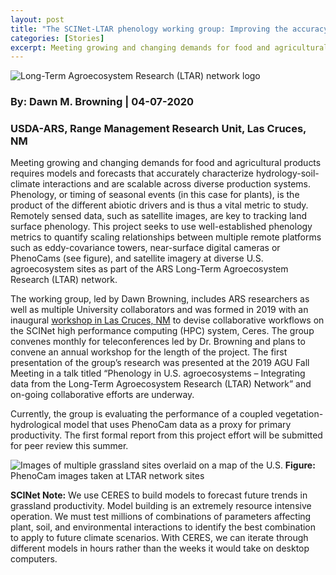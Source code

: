 ```yaml
---
layout: post
title: "The SCINet-LTAR phenology working group: Improving the accuracy of agriculturally-relevant models to meet growing and changing food demand"
categories: [Stories]
excerpt: Meeting growing and changing demands for food and agricultural products requires models and forecasts that accurately characterize hydrology-soil-climate interactions...
---
```

![Long-Term Agroecosystem Research (LTAR) network logo](/scinet-site/assets/img/news-tab/news-userstory-browning-LTARlogo-04072020.jpg)

### By: Dawn M. Browning  |  04-07-2020 
### USDA-ARS, Range Management Research Unit, Las Cruces, NM

Meeting growing and changing demands for food and agricultural products requires models and forecasts that accurately characterize hydrology-soil-climate interactions and are scalable across diverse production systems. Phenology, or timing of seasonal events (in this case for plants), is the product of the different abiotic drivers and is thus a vital metric to study. Remotely sensed data, such as satellite images, are key to tracking land surface phenology. This project seeks to use well-established phenology metrics to quantify scaling relationships between multiple remote platforms such as eddy-covariance towers, near-surface digital cameras or PhenoCams (see figure), and satellite imagery at diverse U.S. agroecosystem sites as part of the ARS Long-Term Agroecosystem Research (LTAR) network.  

The working group, led by Dawn Browning, includes ARS researchers as well as multiple University collaborators and was formed in 2019 with an inaugural [workshop in Las Cruces, NM](https://usda-ars-gbru.github.io/scinet-site/workshops/2019-08-27-Las-Cruces-NM/) to devise collaborative workflows on the SCINet high performance computing (HPC) system, Ceres. The group convenes monthly for teleconferences led by Dr. Browning and plans to convene an annual workshop for the length of the project. The first presentation of the group’s research was presented at the 2019 AGU Fall Meeting in a talk titled “Phenology in U.S. agroecosystems – Integrating data from the Long-Term Agroecosystem Research (LTAR) Network” and on-going collaborative efforts are underway.
 
Currently, the group is evaluating the performance of a coupled vegetation-hydrological model that uses PhenoCam data as a proxy for primary productivity. The first formal report from this project effort will be submitted for peer review this summer.

![Images of multiple grassland sites overlaid on a map of the U.S.](/scinet-site/assets/img/news-tab/news-userstory-browning-PhenoCams-04072020.jpg)
**Figure:** PhenoCam images taken at LTAR network sites

**SCINet Note:** We use CERES to build models to forecast future trends in grassland productivity. Model building is an extremely resource intensive operation. We must test millions of combinations of parameters affecting plant, soil, and environmental interactions to identify the best combination to apply to future climate scenarios. With CERES, we can iterate through different models in hours rather than the weeks it would take on desktop computers.
